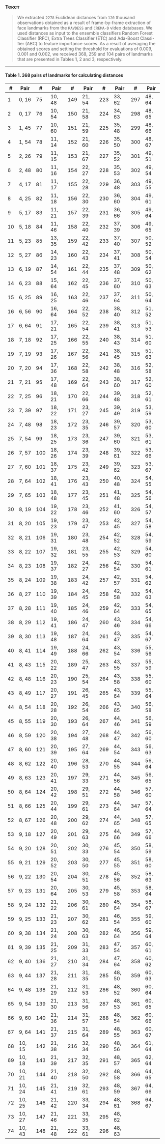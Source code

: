 ### Текст

> We extracted `2278` Euclidean distances from `120` thousand observations obtained as a result of frame-by-frame extraction of face landmarks from the `RAVDESS` and `CREMA-D` video databases. We used distances as input to the ensemble classifiers Random Forest Classifier (RFC), Extra Trees Classifier (ETC) and Ada-Boost Classi-fier (ABC) to feature importance scores. As a result of averaging the obtained scores and setting the threshold for evaluations of 0.009, 0.001 and 0.002, we received 368, 259 and 104 pairs of landmarks that are presented in Tables 1, 2 and 3, respectively.

---

#### Table 1. 368 pairs of landmarks for calculating distances

| # | Pair | # | Pair | # | Pair | # | Pair | # | Pair |
| - | ---- | - | ---- | - | ---- | - | ---- | - | ---- |  
| 1 | 0, 16 | 75 | 10, 48 | 149 | 21, 54 | 223 | 33, 62 | 297 | 48, 64 |
| 2 | 0, 17 | 76 | 10, 54 | 150 | 21, 58 | 224 | 34, 63 | 298 | 48, 65 |
| 3 | 1, 45 | 77 | 10, 60 | 151 | 21, 59 | 225 | 35, 48 | 299 | 48, 66 |
| 4 | 1, 54 | 78 | 11, 14 | 152 | 21, 60 | 226 | 35, 50 | 300 | 48, 67 |
| 5 | 2, 26 | 79 | 11, 15 | 153 | 21, 67 | 227 | 35, 52 | 301 | 49, 51 |
| 6 | 2, 48 | 80 | 11, 16 | 154 | 22, 27 | 228 | 35, 53 | 302 | 49, 54 |
| 7 | 4, 17 | 81 | 11, 17 | 155 | 22, 28 | 229 | 36, 48 | 303 | 49, 55 |
| 8 | 4, 25 | 82 | 11, 18 | 156 | 22, 30 | 230 | 36, 60 | 304 | 49, 61 |
| 9 | 5, 17 | 83 | 11, 21 | 157 | 22, 39 | 231 | 36, 66 | 305 | 49, 64 |
| 10 | 5, 18 | 84 | 11, 46 | 158 | 22, 40 | 232 | 37, 39 | 306 | 49, 65 |
| 11 | 5, 23 | 85 | 13, 35 | 159 | 22, 42 | 233 | 37, 40 | 307 | 50, 52 |
| 12 | 5, 27 | 86 | 14, 23 | 160 | 22, 43 | 234 | 37, 41 | 308 | 50, 54 |
| 13 | 6, 19 | 87 | 14, 54 | 161 | 22, 44 | 235 | 37, 48 | 309 | 50, 62 |
| 14 | 6, 23 | 88 | 15, 64 | 162 | 22, 45 | 236 | 37, 60 | 310 | 50, 63 |
| 15 | 6, 25 | 89 | 16, 25 | 163 | 22, 46 | 237 | 37, 64 | 311 | 50, 64 |
| 16 | 6, 56 | 90 | 16, 64 | 164 | 22, 52 | 238 | 38, 40 | 312 | 51, 52 |
| 17 | 6, 64 | 91 | 17, 21 | 165 | 22, 54 | 239 | 38, 41 | 313 | 51, 53 |
| 18 | 7, 18 | 92 | 17, 25 | 166 | 22, 55 | 240 | 38, 43 | 314 | 51, 60 |
| 19 | 7, 19 | 93 | 17, 26 | 167 | 22, 56 | 241 | 38, 45 | 315 | 51, 63 |
| 20 | 7, 20 | 94 | 17, 36 | 168 | 22, 58 | 242 | 38, 48 | 316 | 52, 58 |
| 21 | 7, 21 | 95 | 17, 48 | 169 | 22, 64 | 243 | 38, 60 | 317 | 52, 60 |
| 22 | 7, 25 | 96 | 18, 21 | 170 | 22, 66 | 244 | 39, 48 | 318 | 52, 61 |
| 23 | 7, 39 | 97 | 18, 22 | 171 | 23, 27 | 245 | 39, 49 | 319 | 53, 59 |
| 24 | 7, 48 | 98 | 18, 23 | 172 | 23, 35 | 246 | 39, 57 | 320 | 53, 60 |
| 25 | 7, 54 | 99 | 18, 25 | 173 | 23, 36 | 247 | 39, 60 | 321 | 53, 61 |
| 26 | 7, 57 | 100 | 18, 26 | 174 | 23, 39 | 248 | 39, 61 | 322 | 53, 66 |
| 27 | 7, 60 | 101 | 18, 37 | 175 | 23, 42 | 249 | 39, 62 | 323 | 53, 67 |
| 28 | 7, 64 | 102 | 18, 41 | 176 | 23, 43 | 250 | 40, 48 | 324 | 54, 55 |
| 29 | 7, 65 | 103 | 18, 48 | 177 | 23, 45 | 251 | 41, 48 | 325 | 54, 56 |
| 30 | 8, 19 | 104 | 19, 22 | 178 | 23, 46 | 252 | 41, 60 | 326 | 54, 57 |
| 31 | 8, 20 | 105 | 19, 23 | 179 | 23, 47 | 253 | 42, 45 | 327 | 54, 58 |
| 32 | 8, 21 | 106 | 19, 31 | 180 | 23, 48 | 254 | 42, 52 | 328 | 54, 59 |
| 33 | 8, 22 | 107 | 19, 32 | 181 | 23, 55 | 255 | 42, 53 | 329 | 54, 60 |
| 34 | 8, 23 | 108 | 19, 37 | 182 | 24, 27 | 256 | 42, 54 | 330 | 54, 61 |
| 35 | 8, 24 | 109 | 19, 38 | 183 | 24, 42 | 257 | 42, 57 | 331 | 54, 62 |
| 36 | 8, 27 | 110 | 19, 39 | 184 | 24, 45 | 258 | 42, 58 | 332 | 54, 63 |
| 37 | 8, 28 | 111 | 19, 40 | 185 | 24, 46 | 259 | 42, 64 | 333 | 54, 65 |
| 38 | 8, 29 | 112 | 19, 41 | 186 | 24, 47 | 260 | 43, 46 | 334 | 54, 66 |
| 39 | 8, 30 | 113 | 19, 48 | 187 | 24, 64 | 261 | 43, 47 | 335 | 54, 67 |
| 40 | 8, 41 | 114 | 19, 49 | 188 | 24, 66 | 262 | 43, 54 | 336 | 55, 56 |
| 41 | 8, 43 | 115 | 20, 22 | 189 | 25, 47 | 263 | 43, 55 | 337 | 55, 59 |
| 42 | 8, 48 | 116 | 20, 23 | 190 | 25, 54 | 264 | 43, 58 | 338 | 55, 60 |
| 43 | 8, 49 | 117 | 20, 27 | 191 | 26, 45 | 265 | 43, 64 | 339 | 55, 64 |
| 44 | 8, 54 | 118 | 20, 28 | 192 | 26, 54 | 266 | 43, 65 | 340 | 56, 58 |
| 45 | 8, 55 | 119 | 20, 30 | 193 | 26, 64 | 267 | 44, 46 | 341 | 56, 59 |
| 46 | 8, 59 | 120 | 20, 38 | 194 | 27, 48 | 268 | 44, 47 | 342 | 56, 60 |
| 47 | 8, 60 | 121 | 20, 39 | 195 | 27, 64 | 269 | 44, 54 | 343 | 56, 63 |
| 48 | 8, 62 | 122 | 20, 40 | 196 | 28, 53 | 270 | 44, 55 | 344 | 56, 64 |
| 49 | 8, 63 | 123 | 20, 41 | 197 | 29, 33 | 271 | 44, 56 | 345 | 56, 65 |
| 50 | 8, 64 | 124 | 20, 42 | 198 | 29, 51 | 272 | 44, 58 | 346 | 57, 60 |
| 51 | 8, 66 | 125 | 20, 44 | 199 | 29, 61 | 273 | 44, 64 | 347 | 57, 64 |
| 52 | 8, 67 | 126 | 20, 48 | 200 | 29, 62 | 274 | 44, 65 | 348 | 57, 65 |
| 53 | 9, 18 | 127 | 20, 49 | 201 | 29, 63 | 275 | 44, 66 | 349 | 57, 66 |
| 54 | 9, 20 | 128 | 20, 51 | 202 | 30, 33 | 276 | 45, 54 | 350 | 58, 59 |
| 55 | 9, 21 | 129 | 20, 52 | 203 | 30, 50 | 277 | 45, 55 | 351 | 58, 60 |
| 56 | 9, 22 | 130 | 20, 54 | 204 | 30, 51 | 278 | 45, 56 | 352 | 58, 63 |
| 57 | 9, 23 | 131 | 20, 64 | 205 | 30, 53 | 279 | 45, 58 | 353 | 58, 64 |
| 58 | 9, 24 | 132 | 21, 22 | 206 | 30, 61 | 280 | 45, 64 | 354 | 58, 67 |
| 59 | 9, 25 | 133 | 21, 23 | 207 | 30, 62 | 281 | 46, 54 | 355 | 59, 60 |
| 60 | 9, 38 | 134 | 21, 24 | 208 | 30, 63 | 282 | 46, 64 | 356 | 59, 64 |
| 61 | 9, 39 | 135 | 21, 25 | 209 | 31, 33 | 283 | 47, 54 | 357 | 60, 61 |
| 62 | 9, 40 | 136 | 21, 27 | 210 | 31, 34 | 284 | 47, 64 | 358 | 60, 62 |
| 63 | 9, 44 | 137 | 21, 28 | 211 | 31, 35 | 285 | 48, 50 | 359 | 60, 63 |
| 64 | 9, 48 | 138 | 21, 29 | 212 | 31, 53 | 286 | 48, 52 | 360 | 60, 64 |
| 65 | 9, 54 | 139 | 21, 30 | 213 | 31, 56 | 287 | 48, 53 | 361 | 60, 65 |
| 66 | 9, 60 | 140 | 21, 36 | 214 | 31, 57 | 288 | 48, 54 | 362 | 60, 66 |
| 67 | 9, 64 | 141 | 21, 37 | 215 | 31, 64 | 289 | 48, 55 | 363 | 60, 67 |
| 68 | 10, 15 | 142 | 21, 38 | 216 | 32, 34 | 290 | 48, 56 | 364 | 61, 64 |
| 69 | 10, 18 | 143 | 21, 39 | 217 | 32, 35 | 291 | 48, 57 | 365 | 62, 64 |
| 70 | 10, 21 | 144 | 21, 40 | 218 | 32, 50 | 292 | 48, 58 | 366 | 64, 65 |
| 71 | 10, 24 | 145 | 21, 41 | 219 | 32, 61 | 293 | 48, 59 | 367 | 64, 66 |
| 72 | 10, 25 | 146 | 21, 42 | 220 | 33, 34 | 294 | 48, 61 | 368 | 64, 67 |
| 73 | 10, 27 | 147 | 21, 46 | 221 | 33, 35 | 295 | 48, 62 |  | |
| 74 | 10, 43 | 148 | 21, 48 | 222 | 33, 61 | 296 | 48, 63 |  | |
